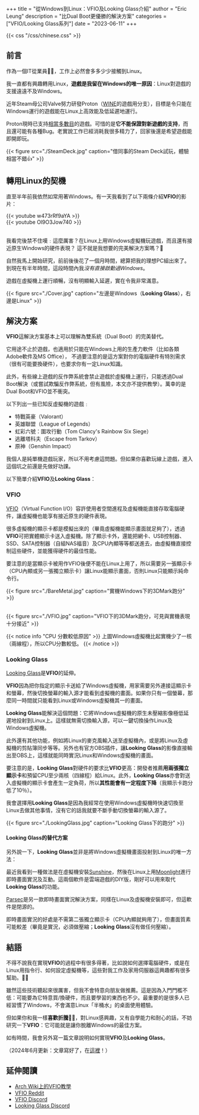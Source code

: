 +++
title = "從Windows到Linux：VFIO及Looking Glass介紹"
author = "Eric Leung"
description = "比Dual Boot更優勝的解決方案"
categories = ["VFIO/Looking Glass系列"]
date = "2023-06-11"
+++

{{< css "/css/chinese.css" >}}

## 前言

作為一個IT從業員:technologist:，工作上必然會多多少少接觸到Linux。

我一直都有興趣轉用Linux，**遊戲是我留在Windows的唯一原因**：Linux對遊戲的支援遠遠不及Windows。

近年Steam母公司Valve努力研發Proton（[WINE](https://www.winehq.org/)的遊戲用分支），目標是令只能在Windows運行的遊戲能在Linux上高效能及低延遲地運行。

Proton現時已支持[相當多數目](https://www.protondb.com/)的遊戲。可惜的是**它不能保證對新遊戲的支持**，而且還可能有各種Bug。老實說工作已經消耗我很多精力了，回家後還是希望遊戲能即開即玩。

{{< figure src="./SteamDeck.jpg" caption="借同事的Steam Deck試玩，體驗相當不錯:thumbsup:" >}}

## 轉用Linux的契機

直至半年前我依然如常用著Windows。有一天我看到了以下兩條介紹**VFIO**的影片：

{{< youtube w473rRf9aYA >}}
\
{{< youtube Ol9O3Jow740 >}}

\
我看完後禁不住嘆﹕這麼厲害？在Linux上用Windows虛擬機玩遊戲，而且還有接近原生Windows的硬件表現？
這不就是我想要的完美解決方案嗎？:star_struck:

自然我馬上開始研究，前前後後花了一個月時間，總算把我的理想PC組出來了。到現在有半年時間，這段時間內我*沒有直接啟動過Windows*。

遊戲在虛擬機上運行順暢，沒有明顯輸入延遲，實在令我非常滿意。

{{< figure src="./Cover.jpg" caption="左邊是Windows（**Looking Glass**），右邊是Linux" >}}

## 解決方案

**VFIO**這解決方案基本上可以理解為雙系統（Dual Boot）的完美替代。

它用途不止於遊戲，也適用於只能在Windows上用的生產力軟件（比如各類Adobe軟件及MS Office），
不過要注意的是這方案對你的電腦硬件有特別需求（很有可能要換硬件），也要求你有一定Linux知識。

此外，有些線上遊戲的反作弊系統會禁止遊戲於虛擬機上運行，只能透過Dual Boot解決（或嘗試欺騙反作弊系統，但有風險，本文亦不提供教學）。萬幸的是Dual Boot和VFIO並不衝突。

以下列出一些已知反虛擬機的遊戲﹕

- 特戰英豪（Valorant）
- 英雄聯盟（League of Legends）
- 虹彩六號：圍攻行動（Tom Clancy's Rainbow Six Siege）
- 逃離塔科夫（Escape from Tarkov）
- 原神（Genshin Impact）

我個人是純單機遊戲玩家，所以不用考慮這問題。但如果你喜歡玩線上遊戲，進入這個坑之前還是先做好功課。

以下簡單介紹**VFIO**及**Looking Glass**：

### VFIO

[VFIO](https://docs.kernel.org/driver-api/vfio.html)（Virtual Function I/O）容許使用者空間進程及虛擬機能直接存取電腦硬件，讓虛擬機也能享有接近原生的硬件表現。

很多虛擬機的顯示卡都是模擬出來的（畢竟虛擬機能顯示畫面就足夠了），透過**VFIO**可把實體顯示卡送入虛擬機。除了顯示卡外，還能把網卡、USB控制器、SSD、SATA控制器（自組NAS福音）及CPU內顯等等都送進去，由虛擬機直接控制這些硬件，並能獲得硬件的最佳性能。

要注意的是當顯示卡被用作VFIO後便不能在Linux上用了，所以需要另一張顯示卡（CPU內顯或另一張獨立顯示卡）讓Linux能顯示畫面，否則Linux只能顯示純命令行。

{{< figure src="./BareMetal.jpg" caption="實機Windows下的3DMark跑分" >}}

\
{{< figure src="./VFIO.jpg" caption="VFIO下的3DMark跑分，可見與實機表現十分接近" >}}

{{< notice info "CPU 分數較低原因" >}}
上圖Windows虛擬機比起實機少了一核（兩線程），所以CPU分數較低。
 {{< /notice >}}

### Looking Glass

[Looking Glass](https://looking-glass.io/)是**VFIO**的延伸。

**VFIO**因為把你指定的顯示卡送給了Windows虛擬機，用家需要另外連接這顯示卡和螢幕，然後切換螢幕的輸入源才能看到虛擬機的畫面。如果你只有一個螢幕，那麼同一時間就只能看到Linux或Windows虛擬機其一的畫面。

**Looking Glass**能解決這個問題：它將Windows虛擬機的原生未壓縮影像極低延遲地投射到Linux上。這樣就無需切換輸入源，可以一鍵切換操作Linux及Windows虛擬機。

此外還有其他功能，例如將Linux的麥克風輸入送至虛擬機內，或是將Linux及虛擬機的剪貼簿同步等等。另外也有官方OBS插件，讓**Looking Glass**的影像直接輸出至OBS上，這樣就能同時實況Linux和Windows虛擬機的畫面。

要注意的是，**Looking Glass**對硬件的要求比**VFIO**更高：開發者推薦**用兩張獨立顯示卡**和預留CPU至少兩核（四線程）給Linux。此外，**Looking Glass**亦會對送入虛擬機的顯示卡會產生一定負荷，所以**其性能會有一定程度下降**（我顯示卡跑分低了10％）。

我會選擇用**Looking Glass**是因為我經常在使用Windows虛擬機時快速切換至Linux去做其他事情，沒有它的話我就要不斷手動切換螢幕的輸入源了。

{{< figure src="./LookingGlass.jpg" caption="Looking Glass下的跑分" >}}

#### Looking Glass的替代方案

另外說一下，**Looking Glass**並非是將Windows虛擬機畫面投射到Linux的唯一方法：

最近我看到一種做法是在虛擬機安裝[Sunshine](https://github.com/LizardByte/Sunshine)，然後在Linux上用[Moonlight](https://github.com/moonlight-stream/moonlight-qt)進行即時畫面實況及互動。這兩個軟件是雲端遊戲的DIY版，剛好可以用來取代**Looking Glass**的功能。

[Parsec](https://parsec.app/)是另一款即時畫面實況解決方案，同樣在Linux及虛擬機安裝即可，但這軟件是閉源的。

即時畫面實況的好處是不需第二張獨立顯示卡（CPU內顯就夠用了），但畫面質素可能較差（畢竟是實況，必須做壓縮；**Looking Glass**沒有做任何壓縮）。

## 結語

不得不說我在實現**VFIO**的過程中有很多得著，比如說如何選擇電腦硬件，或是在Linux用指令行、如何設定虛擬機等，這些對我工作及家用伺服器這興趣都有很多幫助。:ok_man:

雖然這些技術聽起來很厲害，但我不會特意向朋友做推薦。這是因為入門門檻不低：可能要為它特意買/換硬件，而且要學習的東西也不少。最重要的是很多人已經習慣了Windows，不會滿意Linux「半桶水」的桌面使用體驗。

但如果你和我一樣**喜歡折騰**:mechanic:，對Linux感興趣，又有自學能力和耐心的話，不妨研究一下**VFIO**：它可能就是讓你脫離Windows的最佳方案。

如有時間，我會另外寫一篇文章說明如何實現**VFIO**及**Looking Glass**。

（2024年6月更新：文章寫好了，在[這裡](../006_simple_guide_for_vfio_1/)！）

## 延伸閱讀

- [Arch Wiki上的VFIO教學](https://wiki.archlinux.org/title/PCI_passthrough_via_OVMF)
- [VFIO Reddit](https://www.reddit.com/r/VFIO/)
- [VFIO Discord](https://discord.com/invite/f63cXwH)
- [Looking Glass Discord](https://discord.com/invite/52SMupxkvt)
